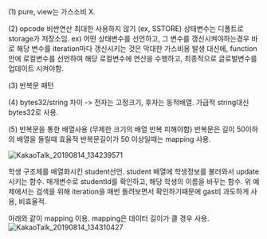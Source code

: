 (1) pure, view는 가스소비 X.

(2) opcode 비싼연산 최대한 사용하지 않기 (ex, SSTORE) 상태변수는 디폴트로 storage가 저장소임.
ex) 어떤 상태변수를 선언하고, 그 변수를 갱신시켜야하는경우 바로 해당 변수를 iteration마다 갱신시키는 것은 막대한 가스비용 발생
대신에, function 안에 로컬변수를 선언하여 해당 로컬변수에 연산을 수행하고, 최종적으로 글로벌변수를 업데이트 시켜야함.

(3) 반복문 패턴

(4) bytes32/string 차이 -> 전자는 고정크기, 후자는 동적배열. 가급적 string대신 bytes32로 사용.

(5) 반복문을 통한 배열사용 (무제한 크기의 배열 반복 피해야함)
반복문은 길이 50이하의 배열을 돌릴때 효율적
반복문길이가 50 이상일때는 mapping 사용.


![KakaoTalk_20190814_134239571](https://user-images.githubusercontent.com/36583413/62995199-84935580-be9a-11e9-8f74-40bc33cfd8fb.png)

학생 구조체를 배열화시킨 student선언. student 배열에 학생정보를 불러와서 update 시키는 함수.
매개변수로 studentId를 확인하고, 해당 학생의 이름을 바꾸는 함수. 
위 예제에서는 검색을 위해 iteration을 매번 돌려보면서 확인하기때문에 gas비 과도하게 사용, 비효율적.

아래와 같이 mapping 이용. mapping은 데이터 길이가 클 경우 사용.
![KakaoTalk_20190814_134310427](https://user-images.githubusercontent.com/36583413/62995205-865d1900-be9a-11e9-88bc-52d60a485244.png)



